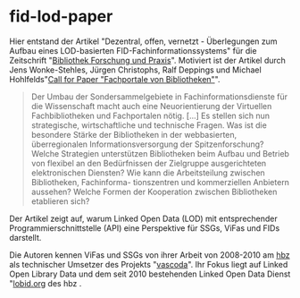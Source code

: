 fid-lod-paper
=============

Hier entstand der Artikel "Dezentral, offen, vernetzt - Überlegungen zum Aufbau
eines LOD-basierten FID-Fachinformationssystems" für die Zeitschrift
"[Bibliothek Forschung und Praxis](http://ld.zdb-services.de/resource/2027357-5)".
Motiviert ist der Artikel durch Jens Wonke-Stehles, Jürgen Christophs,
Ralf Deppings und Michael Hohlfelds"[Call for Paper "Fachportale von Bibliotheken"](http://blogs.sub.uni-hamburg.de/webis/2013/03/25/cfp-fachportale-von-bibliotheken-bibliothek-forschung-und-praxis/)".

>Der Umbau der Sondersammelgebiete in Fachinformationsdienste für die Wissenschaft
>macht auch eine Neuorientierung der Virtuellen Fachbibliotheken und Fachportalen nötig.
>[...] Es stellen sich nun strategische, wirtschaftliche und technische Fragen.
>Was ist die besondere Stärke der Bibliotheken in der webbasierten, überregionalen
>Informationsversorgung der Spitzenforschung? Welche Strategien unterstützen Bibliotheken
>beim Aufbau und Betrieb von flexibel an den Bedürfnissen der Zielgruppe ausgerichteten
>elektronischen Diensten? Wie kann die Arbeitsteilung zwischen Bibliotheken, Fachinforma-
>tionszentren und kommerziellen Anbietern aussehen? Welche Formen der Kooperation zwischen
>Bibliotheken etablieren sich?

Der Artikel zeigt auf, warum Linked Open Data (LOD) mit entsprechender Programmierschnittstelle (API) eine Perspektive für SSGs, ViFas und FIDs darstellt.

Die Autoren kennen ViFas und SSGs von ihrer Arbeit von 2008-2010 am [hbz](http://www.hbz-nrw.de/) als technischer Umsetzer des Projekts
"[vascoda](http://de.wikipedia.org/wiki/Vascoda)". Ihr Fokus liegt auf
Linked Open Library Data und dem seit 2010 bestehenden Linked Open Data Dienst "[lobid.org](http://lobid.org) des hbz .
